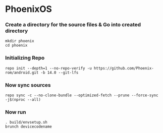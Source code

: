 # PhoenixOS

### Create a directory for the source files & Go into created directory
```
mkdir phoenix
cd phoenix
```
### Initializing Repo
```
repo init --depth=1 --no-repo-verify -u https://github.com/Phoenix-rom/android.git -b 14.0 --git-lfs
```

### Now sync sources
```
repo sync -c --no-clone-bundle --optimized-fetch --prune --force-sync -j$(nproc --all)
```

### Now run
```
. build/envsetup.sh
brunch devicecodename
```
